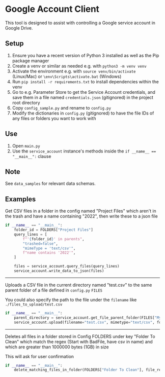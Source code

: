 # Google Account Client
This tool is designed to assist with controlling a Google service account in Google Drive.

## Setup
1) Ensure you have a recent version of Python 3 installed as well as the Pip package manager
2) Create a venv or similar as needed e.g. with `python3 -m venv venv`
3) Activate the environment e.g. with `source venv/bin/activate` (Linux/Mac) or `\env\Scripts\activate.bat` (Windows)
4) Run `pip install -r requirements.txt` to install dependencies within the venv
5) Go to e.g. Parameter Store to get the Service Account credentials, and save them in a file named `credentials.json` (gitignored) in the project root directory
6) Copy `config_sample.py` and rename to `config.py`
7) Modify the dictionaries in `config.py` (gitignored) to have the file IDs of any files or folders you want to work with

## Use
1) Open `main.py`
2) Use the `service_account` instance's methods inside the `if __name__ == "__main__":` clause

## Note
See `data_samples` for relevant data schemas.

## Examples
Get CSV files in a folder in the config named "Project Files" which aren't in the trash and have a name containing "2022", then write these to a json file
```python
if __name__ == "__main__": 
    folder_id = FOLDERS["Project Files"]
    query_lines = [
        f"'{folder_id}' in parents",
        "trashed=false",
        "mimeType = 'text/csv'",
        f"name contains '2022'",
    ]

    files = service_account.query_files(query_lines)
    service_account.write_data_to_json(files)
```

___

Uploads a CSV file in the current directory named "test.csv" to the same parent folder of a file defined in `config.py` `FILES`

You could also specify the path to the file under the `filename` like `./files_to_upload/test.csv`
```python
if __name__ == "__main__":
    parent_directory = service_account.get_file_parent_folder(FILES["My Test File"])
    service_account.upload(filename="test.csv", mimetype="text/csv", folder_id=parent_directory)
```

___

Deletes all files in a folder stored in Config FOLDERS under key "Folder To Clean" which match the regex (Start with BadFile, have csv in name) and which are greater than 1000000 bytes (1GB) in size

This will ask for user confirmation
```python
if __name__ == "__main__":
    delete_matching_files_in_folder(FOLDERS["Folder To Clean"], file_regex="^BadFile.*csv", file_size_minimum=1000000)
```